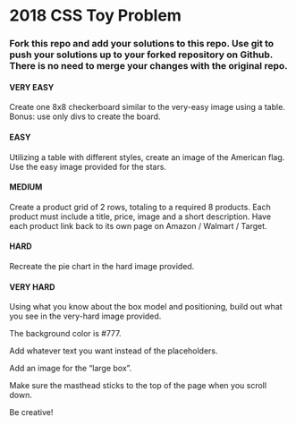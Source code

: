 # 2018 CSS Toy Problem

### Fork this repo and add your solutions to this repo. Use git to push your solutions up to your forked repository on Github. There is no need to merge your changes with the original repo.

#### VERY EASY
Create one 8x8 checkerboard similar to the very-easy image using a table. Bonus: use only divs to create the board.

#### EASY
Utilizing a table with different styles, create an image of the American flag. Use the easy image provided for the stars.

#### MEDIUM
Create a product grid of 2 rows, totaling to a required 8 products. Each product must include a title, price, image and a short description. Have each product link back to its own page on Amazon / Walmart / Target.

#### HARD
Recreate the pie chart in the hard image provided.

#### VERY HARD
Using what you know about the box model and positioning, build out what you see in the very-hard image provided.

The background color is #777.

Add whatever text you want instead of the placeholders.

Add an image for the “large box”.

Make sure the masthead sticks to the top of the page when you scroll down.

Be creative!